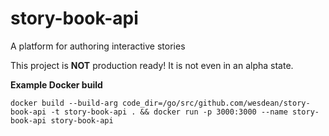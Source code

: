 # story-book-api
A platform for authoring interactive stories

This project is **NOT** production ready! It is not even in an alpha state.

**Example Docker build**

`docker build --build-arg code_dir=/go/src/github.com/wesdean/story-book-api -t story-book-api . && docker run -p 3000:3000 --name story-book-api story-book-api`